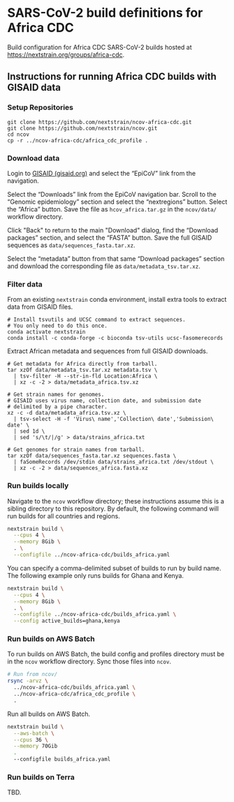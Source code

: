 # SARS-CoV-2 build definitions for Africa CDC

Build configuration for Africa CDC SARS-CoV-2 builds hosted at https://nextstrain.org/groups/africa-cdc.

## Instructions for running Africa CDC builds with GISAID data

### Setup Repositories

```
git clone https://github.com/nextstrain/ncov-africa-cdc.git
git clone https://github.com/nextstrain/ncov.git
cd ncov
cp -r ../ncov-africa-cdc/africa_cdc_profile .
```

### Download data

Login to [GISAID (gisaid.org)](https://www.gisaid.org/) and select the “EpiCoV” link from the navigation.

Select the “Downloads” link from the EpiCoV navigation bar. Scroll to the “Genomic epidemiology” section and select the “nextregions” button. Select the “Africa” button. Save the file as `hcov_africa.tar.gz` in the `ncov/data/` workflow directory.

Click "Back" to return to the main "Download" dialog, find the “Download packages” section, and select the “FASTA” button. Save the full GISAID sequences as `data/sequences_fasta.tar.xz`.

Select the “metadata” button from that same “Download packages” section and download the corresponding file as `data/metadata_tsv.tar.xz`.

### Filter data

From an existing `nextstrain` conda environment, install extra tools to extract data from GISAID files.

```
# Install tsvutils and UCSC command to extract sequences.
# You only need to do this once.
conda activate nextstrain
conda install -c conda-forge -c bioconda tsv-utils ucsc-fasomerecords
```

Extract African metadata and sequences from full GISAID downloads.

```
# Get metadata for Africa directly from tarball.
tar xzOf data/metadata_tsv.tar.xz metadata.tsv \
  | tsv-filter -H --str-in-fld Location:Africa \
  | xz -c -2 > data/metadata_africa.tsv.xz

# Get strain names for genomes.
# GISAID uses virus name, collection date, and submission date
# delimited by a pipe character.
xz -c -d data/metadata_africa.tsv.xz \
  | tsv-select -H -f 'Virus\ name','Collection\ date','Submission\ date' \
  | sed 1d \
  | sed 's/\t/|/g' > data/strains_africa.txt

# Get genomes for strain names from tarball.
tar xzOf data/sequences_fasta.tar.xz sequences.fasta \
  | faSomeRecords /dev/stdin data/strains_africa.txt /dev/stdout \
  | xz -c -2 > data/sequences_africa.fasta.xz
```

### Run builds locally

Navigate to the `ncov` workflow directory; these instructions assume this is a sibling directory to this repository.
By default, the following command will run builds for all countries and regions.

```bash
nextstrain build \
  --cpus 4 \
  --memory 8Gib \
  . \
  --configfile ../ncov-africa-cdc/builds_africa.yaml
```

You can specify a comma-delimited subset of builds to run by build name.
The following example only runs builds for Ghana and Kenya.

```bash
nextstrain build \
  --cpus 4 \
  --memory 8Gib \
  . \
  --configfile ../ncov-africa-cdc/builds_africa.yaml \
  --config active_builds=ghana,kenya
```

### Run builds on AWS Batch

To run builds on AWS Batch, the build config and profiles directory must be in the `ncov` workflow directory.
Sync those files into `ncov`.

```bash
# Run from ncov/
rsync -arvz \
  ../ncov-africa-cdc/builds_africa.yaml \
  ../ncov-africa-cdc/africa_cdc_profile \
  .
```

Run all builds on AWS Batch.

```bash
nextstrain build \
  --aws-batch \
  --cpus 36 \
  --memory 70Gib
  .
  --configfile builds_africa.yaml
```

### Run builds on Terra

TBD.
